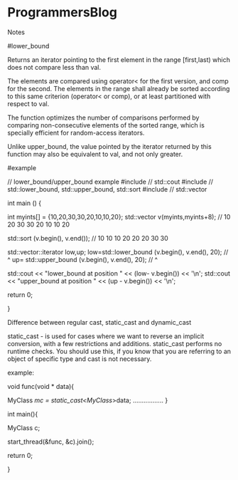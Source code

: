 # ProgrammersBlog
Notes

#lower_bound

Returns an iterator pointing to the first element in the range [first,last) which does not compare less than val.

The elements are compared using operator< for the first version, and comp for the second. The elements in the range shall already be sorted according to this same criterion (operator< or comp), or at least partitioned with respect to val.

The function optimizes the number of comparisons performed by comparing non-consecutive elements of the sorted range, which is specially efficient for random-access iterators.

Unlike upper_bound, the value pointed by the iterator returned by this function may also be equivalent to val, and not only greater.

#example

// lower_bound/upper_bound example
#include <iostream>     // std::cout
#include <algorithm>    // std::lower_bound, std::upper_bound, std::sort
#include <vector>       // std::vector

int main () {

  int myints[] = {10,20,30,30,20,10,10,20};
  std::vector<int> v(myints,myints+8);           // 10 20 30 30 20 10 10 20

  std::sort (v.begin(), v.end());                // 10 10 10 20 20 20 30 30

  std::vector<int>::iterator low,up;
  low=std::lower_bound (v.begin(), v.end(), 20); //          ^
  up= std::upper_bound (v.begin(), v.end(), 20); //                   ^

  std::cout << "lower_bound at position " << (low- v.begin()) << '\n';
  std::cout << "upper_bound at position " << (up - v.begin()) << '\n';

  return 0;

}

Difference between regular cast, static_cast and dynamic_cast

static_cast - is used for cases where we want to reverse an implicit conversion, with a few restrictions and additions. static_cast performs no runtime checks. You should use this, if you know that you are referring to an object of specific type and cast is not necessary.

example:

void func(void * data){

MyClass *mc = static_cast<MyClass*>data;
.................
}


int main(){

MyClass c;

start_thread(&func, &c).join();

return 0;

}


